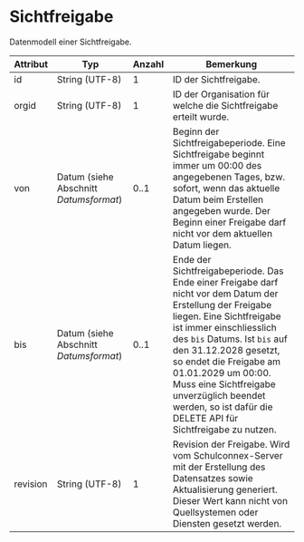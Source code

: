 # Sichtfreigabe

Datenmodell einer Sichtfreigabe.

Attribut | Typ | Anzahl | Bemerkung
--- | --- | --- | ---
id | String (UTF-8) | 1 | ID der Sichtfreigabe.
orgid | String (UTF-8) | 1 | ID der Organisation für welche die Sichtfreigabe erteilt wurde.
von | Datum (siehe Abschnitt *Datumsformat*) | 0..1 | Beginn der Sichtfreigabeperiode. Eine Sichtfreigabe beginnt immer um 00:00 des angegebenen Tages, bzw. sofort, wenn das aktuelle Datum beim Erstellen angegeben wurde. Der Beginn einer Freigabe darf nicht vor dem aktuellen Datum liegen.
bis | Datum (siehe Abschnitt *Datumsformat*) | 0..1 | Ende der Sichtfreigabeperiode. Das Ende einer Freigabe darf nicht vor dem Datum der Erstellung der Freigabe liegen. Eine Sichtfreigabe ist immer einschliesslich des `bis` Datums. Ist `bis` auf den 31.12.2028 gesetzt, so endet die Freigabe am 01.01.2029 um 00:00. Muss eine Sichtfreigabe unverzüglich beendet werden, so ist dafür die DELETE API für Sichtfreigabe zu nutzen.
revision | String (UTF-8) | 1 | Revision der Freigabe. Wird vom Schulconnex-Server mit der Erstellung des Datensatzes sowie Aktualisierung generiert. Dieser Wert kann nicht von Quellsystemen oder Diensten gesetzt werden.
